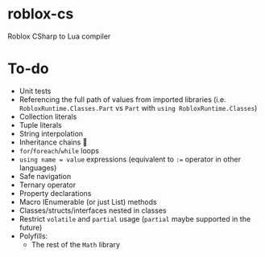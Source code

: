 ﻿# roblox-cs

Roblox CSharp to Lua compiler

# To-do
- Unit tests
- Referencing the full path of values from imported libraries (i.e. `RobloxRuntime.Classes.Part` vs `Part` with `using RobloxRuntime.Classes`)
- Collection literals
- Tuple literals
- String interpolation
- Inheritance chains 🤮
- `for`/`foreach`/`while` loops
- `using name = value` expressions (equivalent to `:=` operator in other languages)
- Safe navigation
- Ternary operator
- Property declarations
- Macro IEnumerable<T> (or just List<T>) methods
- Classes/structs/interfaces nested in classes
- Restrict `volatile` and `partial` usage (`partial` maybe supported in the future)
- Polyfills:
	- The rest of the `Math` library